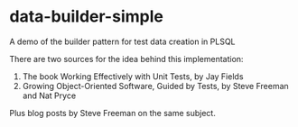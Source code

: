# data-builder-simple
A demo of the builder pattern for test data creation in PLSQL

There are two sources for the idea behind this implementation:

1. The book Working Effectively with Unit Tests, by Jay Fields
2. Growing Object-Oriented Software, Guided by Tests, by Steve Freeman and Nat Pryce

Plus blog posts by Steve Freeman on the same subject.

